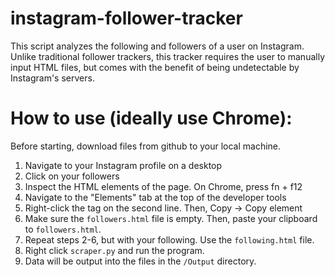# instagram-follower-tracker
This script analyzes the following and followers of a user on Instagram. Unlike traditional follower trackers,
this tracker requires the user to manually input HTML files, but comes with the benefit of being undetectable
by Instagram's servers.

# How to use (ideally use Chrome):

Before starting, download files from github to your local machine.

1. Navigate to your Instagram profile on a desktop
2. Click on your followers
3. Inspect the HTML elements of the page. On Chrome, press fn + f12
4. Navigate to the "Elements" tab at the top of the developer tools
5. Right-click the <html> tag on the second line. Then, Copy -> Copy element
6. Make sure the `followers.html` file is empty. Then, paste your clipboard to `followers.html`.
7. Repeat steps 2-6, but with your following. Use the `following.html` file.
8. Right click `scraper.py` and run the program.
9. Data will be output into the files in the `/Output` directory.